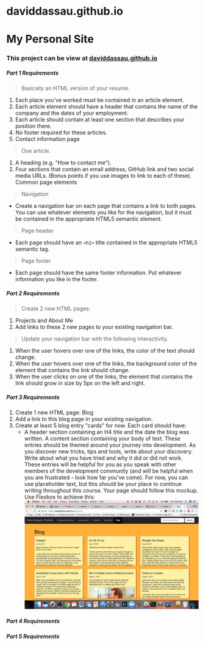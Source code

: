 # daviddassau.github.io

# My Personal Site
### This project can be view at [daviddassau.github.io](https://daviddassau.github.io)

##### Part 1 Requirements
> Basically an HTML version of your resume.

1. Each place you've worked must be contained in an article element.
1. Each article element should have a header that contains the name of the company and the dates of your employment.
1. Each article should contain at least one section that describes your position there.
1. No footer required for these articles.
1. Contact information page
> One article.
1. A heading (e.g. "How to contact me").
1. Four sections that contain an email address, GitHub link and two social media URLs. (Bonus points if you use images to link to each of these).
Common page elements

> Navigation

* Create a navigation bar on each page that contains a link to both pages. You can use whatever elements you like for the navigation, but it must be contained in the appropriate HTML5 semantic element.

> Page header

* Each page should have an `<h1>` title contained in the appropriate HTML5 semantic tag.

> Page footer

* Each page should have the same footer information. Put whatever information you like in the footer.

##### Part 2 Requirements
> Create 2 new HTML pages: 
1. Projects and About Me
2. Add links to these 2 new pages to your existing navigation bar.
> Update your navigation bar with the following interactivity.
1. When the user hovers over one of the links, the color of the text should change.
1. When the user hovers over one of the links, the background color of the element that contains the link should change.
1. When the user clicks on one of the links, the element that contains the link should grow in size by 5px on the left and right.

##### Part 3 Requirements
1. Create 1 new HTML page: Blog
1. Add a link to this blog page in your existing navigation.
1. Create at least 5 blog entry "cards" for now. Each card should have:
	* A header section containing an H4 title and the date the blog was written.
A content section containing your body of text. These entries should be themed around your journey into development. As you discover new tricks, tips and tools, write about your discovery. Write about what you have tried and why it did or did not work. These entries will be helpful for you as you speak with other members of the development community (and will be helpful when you are frustrated - look how far you've come). For now, you can use placeholder text, but this should be your place to continue writing throughout this course.
Your page should follow this mockup. Use Flexbox to achieve this:
![blog page screenshot](blogScreenShot.png)

##### Part 4 Requirements

##### Part 5 Requirements
